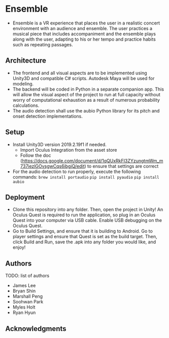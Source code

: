 # Ensemble
* Ensemble is a VR experience that places the user in a realistic concert environment with an audience and ensemble. The user practices a musical piece that includes accompaniment and the ensemble plays along with the user, adapting to his or her tempo and practice habits such as repeating passages.

## Architecture
* The frontend and all visual aspects are to be implemented using Unity3D and compatible C# scripts. Autodesk Maya will be used for modeling.
* The backend will be coded in Python in a separate companion app. This will allow the visual aspect of the project to run at full capacity without worry of computational exhaustion as a result of numerous probability calculations.
* The audio detection shall use the aubio Python library for its pitch and onset detection implementations.

## Setup
* Install Unity3D version 2019.2.19f1 if needed.
     * Import Oculus Integration from the asset store
     * Follow the doc (https://docs.google.com/document/d/1qQUxRkFI3ZYzungtmWm_m737iezlGOvsgwCqs6ibgjQ/edit) to ensure that settings are correct
* For the audio detection to run properly, execute the following commands:
`brew install portaudio`
`pip install pyaudio`
`pip install aubio`


## Deployment
* Clone this repository into any folder. Then, open the project in Unity! An Oculus Quest is required to run the application, so plug in an Oculus Quest into your computer via USB cable. Enable USB debugging on the Oculus Quest.
* Go to Build Settings, and ensure that it is building to Android. Go to player settings and ensure that Quest is set as the build target. Then, click Build and Run, save the .apk into any folder you would like, and enjoy!

## Authors
TODO: list of authors
* James Lee
* Bryan Shin
* Marshall Peng
* Soohwan Park
* Myles Holt
* Ryan Hyun

## Acknowledgments
